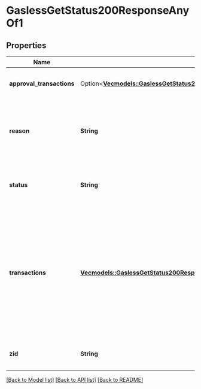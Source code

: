 # GaslessGetStatus200ResponseAnyOf1

## Properties

Name | Type | Description | Notes
------------ | ------------- | ------------- | -------------
**approval_transactions** | Option<[**Vec<models::GaslessGetStatus200ResponseAnyOfApprovalTransactionsInner>**](gasless__getStatus_200_response_anyOf_approvalTransactions_inner.md)> | Details of the gasless approval transaction | [optional]
**reason** | **String** | This provides more context about why the transaction failed | 
**status** | **String** | `failed` means that the order failed to be submitted onchain | 
**transactions** | [**Vec<models::GaslessGetStatus200ResponseAnyOfApprovalTransactionsInner>**](gasless__getStatus_200_response_anyOf_approvalTransactions_inner.md) | Details of the gasless swap transaction. If the trade status is `failed`, there may be 0 (if it failed before submission) to multiple transactions (if the transaction reverted) | 
**zid** | **String** | The unique ZeroEx identifier of the request | 

[[Back to Model list]](../README.md#documentation-for-models) [[Back to API list]](../README.md#documentation-for-api-endpoints) [[Back to README]](../README.md)


